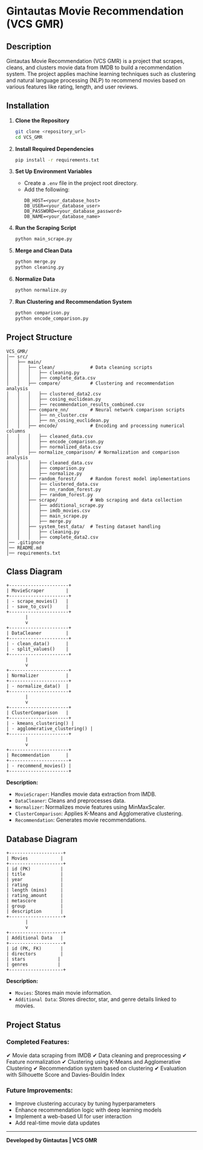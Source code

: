 # Gintautas Movie Recommendation (VCS GMR)

## Description
Gintautas Movie Recommendation (VCS GMR) is a project that scrapes, cleans, and clusters movie data from IMDB to build a recommendation system. The project applies machine learning techniques such as clustering and natural language processing (NLP) to recommend movies based on various features like rating, length, and user reviews.

## Installation
1. **Clone the Repository**
   ```bash
   git clone <repository_url>
   cd VCS_GMR
   ```

2. **Install Required Dependencies**
   ```bash
   pip install -r requirements.txt
   ```

3. **Set Up Environment Variables**
   - Create a `.env` file in the project root directory.
   - Add the following:
     ```env
     DB_HOST=<your_database_host>
     DB_USER=<your_database_user>
     DB_PASSWORD=<your_database_password>
     DB_NAME=<your_database_name>
     ```

4. **Run the Scraping Script**
   ```bash
   python main_scrape.py
   ```

5. **Merge and Clean Data**
   ```bash
   python merge.py
   python cleaning.py
   ```

6. **Normalize Data**
   ```bash
   python normalize.py
   ```

7. **Run Clustering and Recommendation System**
   ```bash
   python comparison.py
   python encode_comparison.py
   ```

## Project Structure
```
VCS_GMR/
│── src/
│   ├── main/
│   │   ├── clean/             # Data cleaning scripts
│   │   │   ├── cleaning.py
│   │   │   ├── complete_data.csv
│   │   ├── compare/           # Clustering and recommendation analysis
│   │   │   ├── clustered_data2.csv
│   │   │   ├── cosing_euclidean.py
│   │   │   ├── recommendation_results_combined.csv
│   │   ├── compare_nn/        # Neural network comparison scripts
│   │   │   ├── nn_cluster.csv
│   │   │   ├── nn_cosing_euclidean.py
│   │   ├── encode/            # Encoding and processing numerical columns
│   │   │   ├── cleaned_data.csv
│   │   │   ├── encode_comparison.py
│   │   │   ├── normalized_data.csv
│   │   ├── normalize_comparison/ # Normalization and comparison analysis
│   │   │   ├── cleaned_data.csv
│   │   │   ├── comparison.py
│   │   │   ├── normalize.py
│   │   ├── random_forest/     # Random forest model implementations
│   │   │   ├── clustered_data.csv
│   │   │   ├── nn_random_forest.py
│   │   │   ├── random_forest.py
│   │   ├── scrape/            # Web scraping and data collection
│   │   │   ├── additional_scrape.py
│   │   │   ├── imdb_movies.csv
│   │   │   ├── main_scrape.py
│   │   │   ├── merge.py
│   │   ├── system_test_data/  # Testing dataset handling
│   │   │   ├── cleaning.py
│   │   │   ├── complete_data2.csv
│── .gitignore
│── README.md
│── requirements.txt
```

## Class Diagram
```
+----------------------+
| MovieScraper        |
+----------------------+
| - scrape_movies()   |
| - save_to_csv()     |
+----------------------+
       |
       v
+----------------------+
| DataCleaner         |
+----------------------+
| - clean_data()      |
| - split_values()    |
+----------------------+
       |
       v
+----------------------+
| Normalizer          |
+----------------------+
| - normalize_data()  |
+----------------------+
       |
       v
+----------------------+
| ClusterComparison   |
+----------------------+
| - kmeans_clustering() |
| - agglomerative_clustering() |
+----------------------+
       |
       v
+----------------------+
| Recommendation      |
+----------------------+
| - recommend_movies() |
+----------------------+
```
**Description:**
- `MovieScraper`: Handles movie data extraction from IMDB.
- `DataCleaner`: Cleans and preprocesses data.
- `Normalizer`: Normalizes movie features using MinMaxScaler.
- `ClusterComparison`: Applies K-Means and Agglomerative clustering.
- `Recommendation`: Generates movie recommendations.

## Database Diagram
```
+--------------------+
| Movies            |
+--------------------+
| id (PK)           |
| title             |
| year              |
| rating            |
| length (mins)     |
| rating_amount     |
| metascore         |
| group             |
| description       |
+--------------------+
       |
       v
+--------------------+
| Additional Data   |
+--------------------+
| id (PK, FK)       |
| directors         |
| stars            |
| genres           |
+--------------------+
```
**Description:**
- `Movies`: Stores main movie information.
- `Additional Data`: Stores director, star, and genre details linked to movies.

## Project Status
### **Completed Features:**
✔ Movie data scraping from IMDB
✔ Data cleaning and preprocessing
✔ Feature normalization
✔ Clustering using K-Means and Agglomerative Clustering
✔ Recommendation system based on clustering
✔ Evaluation with Silhouette Score and Davies-Bouldin Index

### **Future Improvements:**
- Improve clustering accuracy by tuning hyperparameters
- Enhance recommendation logic with deep learning models
- Implement a web-based UI for user interaction
- Add real-time movie data updates

---
**Developed by Gintautas | VCS GMR**

